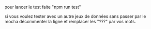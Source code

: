 pour lancer le test faite "npm run test"

si vous voulez tester avec un autre jeux de données sans passer par le mocha décommenter la ligne et remplacer les "???" par vos mots.
